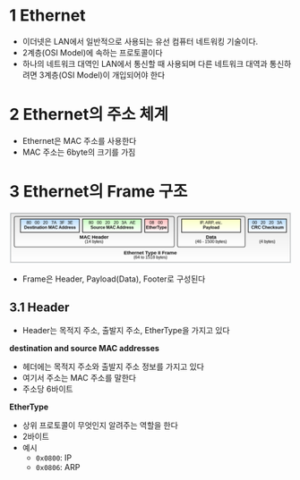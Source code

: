 # 1 Ethernet

* 이더넷은 LAN에서 일반적으로 사용되는 유선 컴퓨터 네트워킹 기술이다.
* 2계층(OSI Model)에 속하는 프로토콜이다
* 하나의 네트워크 대역인 LAN에서 통신할 때 사용되며 다른 네트워크 대역과 통신하려면 3계층(OSI Model)이 개입되어야 한다



# 2 Ethernet의 주소 체계

* Ethernet은 MAC 주소를 사용한다
* MAC 주소는 6byte의 크기를 가짐



# 3 Ethernet의 Frame 구조

![image-20220616143952064](./images/1.png)

* Frame은 Header, Payload(Data), Footer로 구성된다



## 3.1 Header

* Header는 목적지 주소, 출발지 주소, EtherType을 가지고 있다



**destination and source MAC addresses**

* 헤더에는 목적지 주소와 출발지 주소 정보를 가지고 있다
* 여기서 주소는 MAC 주소를 말한다
* 주소당 6바이트



**EtherType**

* 상위 프로토콜이 무엇인지 알려주는 역할을 한다
* 2바이트
* 예시
  * `0x0800`:  IP
  * `0x0806`:  ARP